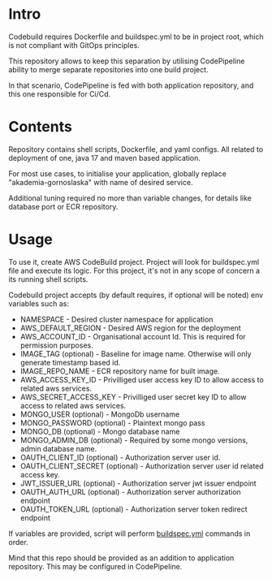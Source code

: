 # Intro

Codebuild requires Dockerfile and buildspec.yml to be in project root, which is not compliant with GitOps principles.

This repository allows to keep this separation by utilising CodePipeline ability to merge separate repositories into one build project.

In that scenario, CodePipeline is fed with both application repository, and this one responsible for Ci/Cd.

# Contents
Repository contains shell scripts, Dockerfile, and yaml configs. All related to deployment of one, java 17 and maven based application.

For most use cases, to initialise your application, globally replace "akademia-gornoslaska" with name of desired service. 

Additional tuning required no more than variable changes, for details like database port or ECR repository.

# Usage 
To use it, create AWS CodeBuild project. Project will look for buildspec.yml file and execute its logic. For this project,
it's not in any scope of concern a its running shell scripts. 

Codebuild project accepts (by default requires, if optional will be noted) env variables such as:

* NAMESPACE - Desired cluster namespace for application
* AWS_DEFAULT_REGION - Desired AWS region for the deployment
* AWS_ACCOUNT_ID - Organisational account Id. This is required for permission purposes.
* IMAGE_TAG (optional) - Baseline for image name. Otherwise will only generate timestamp based id.
* IMAGE_REPO_NAME - ECR repository name for built image.
* AWS_ACCESS_KEY_ID - Privilliged user access key ID to allow access to related aws services.
* AWS_SECRET_ACCESS_KEY - Privilliged user secret key ID to allow access to related aws services.
* MONGO_USER (optional) - MongoDb username
* MONGO_PASSWORD (optional) - Plaintext mongo pass
* MONGO_DB (optional) - Mongo database name
* MONGO_ADMIN_DB (optional) - Required by some mongo versions, admin database name.
* OAUTH_CLIENT_ID (optional) - Authorization server user id.
* OAUTH_CLIENT_SECRET (optional) - Authorization server user id related access key.
* JWT_ISSUER_URL (optional)  - Authorization server jwt issuer endpoint
* OAUTH_AUTH_URL (optional) - Authorization server authorization endpoint
* OAUTH_TOKEN_URL (optional) - Authorization server token redirect endpoint

If variables are provided, script will perform [buildspec.yml](buildspec.yml) commands in order. 

Mind that this repo should be provided as an addition to application repository. This may be configured in CodePipeline.

